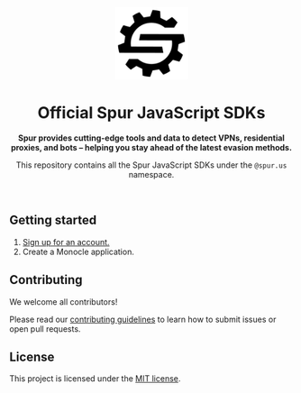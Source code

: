 <div align="center">
  <a href="https://spur.us">
    <picture>
      <source media="(prefers-color-scheme: dark)" srcset="docs/images/logo-dark-mode.svg">
      <img alt="Spur logo" src="docs/images/logo-light-mode.svg" height="128">
    </picture>
  </a>
  <br />
  <h1>Official Spur JavaScript SDKs</h1>
  <p>
    <strong>Spur provides cutting-edge tools and data to detect VPNs, residential proxies, and bots – helping you stay ahead of the latest evasion methods.</strong>
  </p>
  <p>
    This repository contains all the Spur JavaScript SDKs under the <code>@spur.us</code> namespace.
  </p>
</div>
<br />

## Getting started

1. [Sign up for an account.](https://app.spur.us/sign-up?utm_soure=github&utm_medium=spur_js_repo_readme)
2. Create a Monocle application.

## Contributing

We welcome all contributors!

Please read our [contributing guidelines](https://github.com/spurintel/javascript/blob/main/docs/CONTRIBUTING.md) to learn how to submit issues or open pull requests.

## License

This project is licensed under the [MIT license](https://github.com/spurintel/javascript/blob/main/LICENSE).
